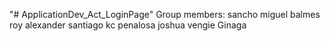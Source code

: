 "# ApplicationDev_Act_LoginPage" 
Group members:
sancho miguel balmes
roy alexander santiago
kc penalosa
joshua vengie Ginaga
